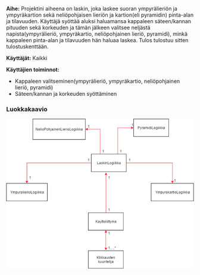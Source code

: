 **Aihe:** Projektini aiheena on laskin, joka laskee suoran ympyrälieriön ja ympyräkartion sekä neliöpohjaisen lieriön ja kartion(eli pyramidin) pinta-alan ja tilavuuden. Käyttäjä syöttää aluksi haluamansa kappaleen säteen/kannan pituuden sekä korkeuden ja tämän jälkeen valitsee neljästä napista(ympyrälieriö, ympyräkartio, neliöpohjainen lieriö, pyramidi), minkä kappaleen pinta-alan ja tilavuuden hän haluaa laskea. Tulos tulostuu sitten tulostuskenttään.

**Käyttäjät:** Kaikki 

**Käyttäjien toiminnot:**
- Kappaleen valitseminen(ympyrälieriö, ympyräkartio, neliöpohjainen lieriö, pyramidi)
- Säteen/kannan ja korkeuden syöttäminen


### Luokkakaavio

![Luokkakaavio](luokkakaavio.png)

